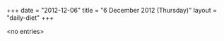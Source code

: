 +++
date = "2012-12-06"
title = "6 December 2012 (Thursday)"
layout = "daily-diet"
+++


\<no entries\>
